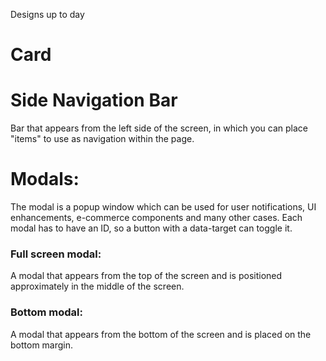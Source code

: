 Designs up to day

# Card
# Side Navigation Bar
Bar that appears from the left side of the screen, in which you can place "items" to use as navigation within the page.

# Modals:
The modal is a popup window which can be used for user notifications, UI enhancements, e-commerce components and many other cases. Each modal has to have an ID, so a button with a data-target can toggle it.
### Full screen modal:
A modal that appears from the top of the screen and is positioned approximately in the middle of the screen.
### Bottom modal:
A modal that appears from the bottom of the screen and is placed on the bottom margin.
